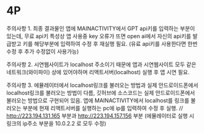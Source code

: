 # 4P
주의사항 1.
최종 결과물인 앱에 MAINACTIVITY에서 GPT api키를 입력하는 부분이 있는데, 무료 api키 특성상 앱 사용중 key 오류가 뜨면 
open ai에서 자신의 api키를 발급받고 키를 해당부분에 입력하여 수정 후 재실행 필요.
(유료 api키를 사용한다면 한번 수정 후 추가 수정없이 사용가능)

주의사항 2.
시연웹사이트가 localhost 주소이기 때문에 앱과 시연웹사이트 모두 같은 네트워크(와이파이) 상에 있어야하며
리액트서버(localhost) 실행 후 앱 시연 필요.

주의사항 3. 
에뮬레이터에서 localhost링크를 불러오는 방법과 실제 안드로이드폰에서 localhost링크를 불러오는 방법이 다름,
깃허브에 소스코드는 실제 안드로이드폰에서 불러오는 방법으로 구현되어 있음. 앱에 MAINACTIVITY에서 
localhost를 링크를 불러오는 부분에 현재 리액트서버를 실행하는 pc에 ip를 입력하여 수정 후 실행.
// http://223.194.131.165 부분과 http://223.194.157.156 부분
(에뮬레이터로 실행 시 링크의 ip주소 부분을 10.0.2.2 로 모두 수정) 
